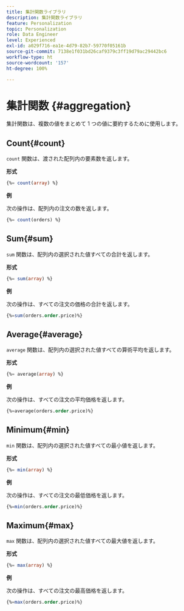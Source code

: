 ```yaml
---
title: 集計関数ライブラリ
description: 集計関数ライブラリ
feature: Personalization
topic: Personalization
role: Data Engineer
level: Experienced
exl-id: a029f716-ea1e-4d79-82b7-59770f05161b
source-git-commit: 7138e1f031bd26caf9379c3ff19d79ac29442bc6
workflow-type: ht
source-wordcount: '157'
ht-degree: 100%

---
```


# 集計関数 {#aggregation}

集計関数は、複数の値をまとめて 1 つの値に要約するために使用します。

## Count{#count}

`count` 関数は、渡された配列内の要素数を返します。

**形式**

```sql
{%= count(array) %}
```

**例**

次の操作は、配列内の注文の数を返します。

```sql
{%= count(orders) %}
```

## Sum{#sum}

`sum` 関数は、配列内の選択された値すべての合計を返します。

**形式**

```sql
{%= sum(array) %}
```

**例**

次の操作は、すべての注文の価格の合計を返します。

```sql
{%=sum(orders.order.price)%}
```

## Average{#average}

`average` 関数は、配列内の選択された値すべての算術平均を返します。

**形式**

```sql
{%= average(array) %}
```

**例**

次の操作は、すべての注文の平均価格を返します。

```sql
{%=average(orders.order.price)%}
```

## Minimum{#min}

`min` 関数は、配列内の選択された値すべての最小値を返します。

**形式**

```sql
{%= min(array) %}
```

**例**

次の操作は、すべての注文の最低価格を返します。

```sql
{%=min(orders.order.price)%}
```

## Maximum{#max}

`max` 関数は、配列内の選択された値すべての最大値を返します。

**形式**

```sql
{%= max(array) %}
```

**例**

次の操作は、すべての注文の最高価格を返します。

```sql
{%=max(orders.order.price)%}
```
